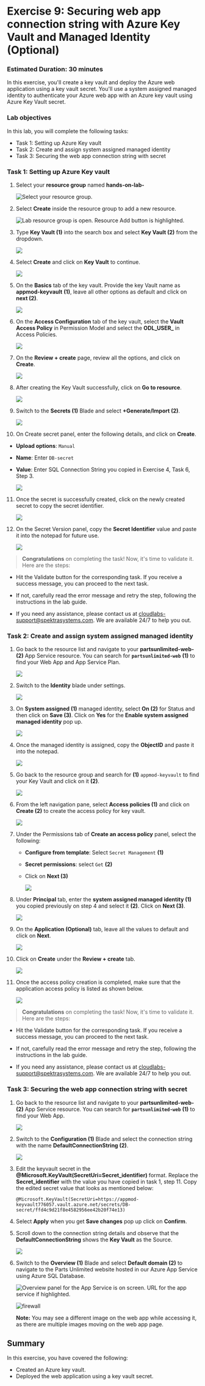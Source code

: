 # Exercise 9: Securing web app connection string with Azure Key Vault and Managed Identity (Optional)
### Estimated Duration: 30 minutes 

In this exercise, you'll create a key vault and deploy the Azure web application using a key vault secret. You'll use a system assigned managed identity to authenticate your Azure web app with an Azure key vault using Azure Key Vault secret.

### Lab objectives
In this lab, you will complete the following tasks:
   - Task 1: Setting up Azure Key vault
   - Task 2: Create and assign system assigned managed identity
   - Task 3: Securing the web app connection string with secret

### Task 1: Setting up Azure Key vault

1. Select your **resource group** named **hands-on-lab-<inject key="DeploymentID" enableCopy="false"/>**

   ![Select your resource group.](media/2.1.4.png "Resource Group")

2. Select **Create** inside the resource group to add a new resource.

   ![Lab resource group is open. Resource Add button is highlighted.](media/2.1.5.png "Lab Resource Group")
    
3. Type **Key Vault (1)** into the search box and select **Key Vault (2)** from the dropdown.

   ![](media/lab9_01.png)

4. Select **Create** and click on **Key Vault** to continue.

   ![](media/9.1.4.png)
    
5. On the **Basics** tab of the key vault. Provide the key Vault name as **appmod-keyvault<inject key="DeploymentID" enableCopy="false"/>** **(1)**, leave all other options as default and click on **next (2)**.

   ![](media/9.1.5.png)

6. On the **Access Configuration** tab of the key vault, select the **Vault Access Policy** in Permission Model and select the **ODL_USER_<inject key="DeploymentID"/>** in Access Policies.

   ![](media/9.1.6.png)

7. On the **Review + create** page, review all the options, and click on **Create**.

   ![](media/lab9_04.png)
    
8. After creating the Key Vault successfully, click on **Go to resource**.

   ![](media/lab9_09.png)

9. Switch to the **Secrets (1)** Blade and select **+Generate/Import (2)**.

   ![](media/lab9_05.png)
   
10. On Create secret panel, enter the following details, and click on **Create**.
   
   - **Upload options**: `Manual`
   - **Name**: Enter `DB-secret`
   - **Value**: Enter SQL Connection String you copied in Exercise 4, Task 6, Step 3.

     ![](media/lab9_06.png)
   
11. Once the secret is successfully created, click on the newly created secret to copy the secret identifier.

    ![](media/lab9_07.png)

12. On the Secret Version panel, copy the **Secret Identifier** value and paste it into the notepad for future use.

    ![](media/lab9_08.png)

  > **Congratulations** on completing the task! Now, it's time to validate it. Here are the steps:
	
  - Hit the Validate button for the corresponding task. If you receive a success message, you can proceed to the next task. 
  - If not, carefully read the error message and retry the step, following the instructions in the lab guide.
  - If you need any assistance, please contact us at cloudlabs-support@spektrasystems.com. We are available 24/7 to help you out.

    <validation step="d31b59e5-c3d3-4dc8-a900-40e78ceaed5a" />
   
### Task 2: Create and assign system assigned managed identity

1. Go back to the resource list and navigate to your **partsunlimited-web-<inject key="DeploymentID" enableCopy="false"/>(2)** App Service resource. You can search for **`partsunlimited-web`** **(1)**  to find your Web App and App Service Plan.

   ![](media/9.2.1.png )
   
2. Switch to the **Identity** blade under settings.
   
   ![](media/Identity1.png)
   
3. On **System assigned (1)** managed identity, select **On (2)** for Status and then click on **Save (3)**. Click on **Yes** for the **Enable system assigned managed identity** pop up.

   ![](media/Identity2.png)
   
4. Once the managed identity is assigned, copy the **ObjectID** and paste it into the notepad.

   ![](media/Identity_03.png)
   
5. Go back to the resource group and search for **(1)** `appmod-keyvault` to find your Key Vault and click on it **(2)**.

   ![](media/Identity3.png)
   
6. From the left navigation pane, select **Access policies (1)** and click on **Create (2)** to create the access policy for key vault.

   ![](media/Identity4.png)
 
7. Under the Permissions tab of **Create an access policy** panel, select the following:

   - **Configure from template**: Select `Secret Management` **(1)**
   - **Secret permissions**: select `Get` **(2)**
   - Click on **Next (3)**

     ![](media/Identity5.png)
   
8. Under **Principal** tab, enter the **system assigned managed identity (1)** you copied previously on step 4 and select it **(2)**. Click on **Next (3)**.

   ![](media/Identity6.png)
   
9. On the **Application (Optional)** tab, leave all the values to default and click on **Next**.

   ![](media/key-update.png)

10. Click on **Create** under the **Review + create** tab.

    ![](media/Identity7.png)
     
11. Once the access policy creation is completed, make sure that the application access policy is listed as shown below.

    ![](media/Identity8.png)

  > **Congratulations** on completing the task! Now, it's time to validate it. Here are the steps:
	
  - Hit the Validate button for the corresponding task. If you receive a success message, you can proceed to the next task. 
  - If not, carefully read the error message and retry the step, following the instructions in the lab guide.
  - If you need any assistance, please contact us at cloudlabs-support@spektrasystems.com. We are available 24/7 to help you out.

    <validation step="e7bdf32b-0a31-4a50-b0a2-b0dc5e630567" />
       
### Task 3: Securing the web app connection string with secret

1. Go back to the resource list and navigate to your **partsunlimited-web-<inject key="DeploymentID" enableCopy="false"/>(2)**
App Service resource. You can search for **`partsunlimited-web`** **(1)** to find your Web App.

   ![](media/resource-group-appservice-resource.png )

2. Switch to the **Configuration (1)** Blade and select the connection string with the name **DefaultConnectionString (2)**.

   ![](media/connection1.png)
   
3. Edit the keyvault secret in the **@Microsoft.KeyVault(SecretUri=Secret_identifier)** format. Replace the **Secret_identifier** with the value you have copied in task 1, step 11. Copy the edited secret value that looks as mentioned below:

    `@Microsoft.KeyVault(SecretUri=https://appmod-keyvault776057.vault.azure.net/secrets/DB-secret/ffd4c9d21f8e4582956ee42b20f74e13)`
 
4. Select **Apply** when you get **Save changes** pop up click on **Confirm**.
   
5. Scroll down to the connection string details and observe that the **DefaultConnectionString** shows the **Key Vault** as the Source.
   
   ![](media/image30.png)
   
6. Switch to the **Overview (1)** Blade and select **Default domain (2)** to navigate to the Parts Unlimited website hosted in our Azure App Service using Azure SQL Database.

    ![Overview panel for the App Service is on screen. URL for the app service if highlighted.](media/appmod-ex4-t6-s8.png "App Service public URL")
    
    ![firewall](media/E7T3S7.png)
        
     **Note:** You may see a different image on the web app while accessing it, as there are multiple images moving on the web app page.
   
 ## Summary
 
In this exercise, you have covered the following:
  
   - Created an Azure key vault.
   - Deployed the web application using a key vault secret.
